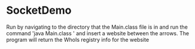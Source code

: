 # SocketDemo

<p> Run by navigating to the directory that the Main.class file is in and run the command 'java Main.class <insert website here>' and insert a website between the arrows. The program will return the WhoIs registry info for the website </p> 
